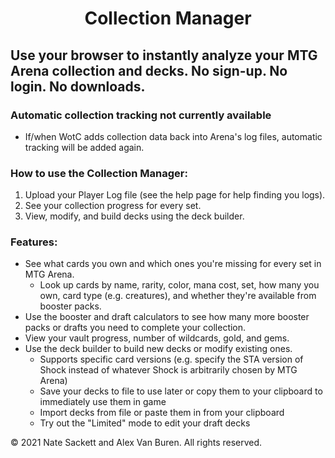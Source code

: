 <h1 align="center">Collection Manager</h1>
<h2>Use your browser to instantly analyze your MTG Arena collection and decks. No sign-up. No login. No downloads.</h2>

### Automatic collection tracking not currently available
* If/when WotC adds collection data back into Arena's log files, automatic tracking will be added again.

### How to use the Collection Manager:
1. Upload your Player Log file (see the help page for help finding you logs).
2. See your collection progress for every set.
3. View, modify, and build decks using the deck builder.

### Features:
* See what cards you own and which ones you're missing for every set in MTG Arena.
   * Look up cards by name, rarity, color, mana cost, set, how many you own, card type (e.g. creatures), and whether they're available from booster packs.
* Use the booster and draft calculators to see how many more booster packs or drafts you need to complete your collection.
* View your vault progress, number of wildcards, gold, and gems.
* Use the deck builder to build new decks or modify existing ones.
   * Supports specific card versions (e.g. specify the STA version of Shock instead of whatever Shock is arbitrarily chosen by MTG Arena)
   * Save your decks to file to use later or copy them to your clipboard to immediately use them in game
   * Import decks from file or paste them in from your clipboard
   * Try out the "Limited" mode to edit your draft decks

© 2021 Nate Sackett and Alex Van Buren. All rights reserved.

